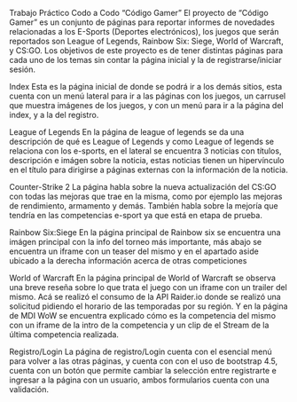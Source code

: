 Trabajo Práctico  Codo a Codo “Código Gamer”
El proyecto de “Código Gamer” es un conjunto de páginas para reportar informes de novedades relacionadas a los  E-Sports (Deportes electrónicos), los juegos que serán reportados son League of Legends, Rainbow Six: Siege, World of Warcraft, y CS:GO. Los objetivos de este proyecto es de tener distintas páginas para cada uno de los temas sin contar la página inicial y la de registrarse/iniciar sesión. 


Index
Esta es la página inicial de donde se podrá ir a los demás sitios, esta cuenta con un menú lateral para ir a las páginas con los juegos, un carrusel que muestra imágenes de los juegos, y con un menú para ir a la página del index, y a la del registro.

League of Legends
En la página de league of legends se da una descripción de qué es League of Legends y como League of legends  se relaciona con los e-sports, en el lateral se encuentra 3 noticias con títulos, descripción e imágen sobre la noticia, estas  noticias tienen un hipervínculo en el título para dirigirse a páginas externas con la información de la noticia.	

Counter-Strike 2
La página habla sobre la nueva actualización del CS:GO con todas las mejoras que trae en la misma, como por ejemplo las mejoras de rendimiento, armamento y demás. También habla sobre la mejoría que tendría en las competencias e-sport ya que está en etapa de prueba.


Rainbow Six:Siege
En la página principal de Rainbow six se encuentra una imágen principal con la info del torneo más importante, más abajo se encuentra un iframe con un teaser del mismo y en el apartado aside ubicado a la derecha información acerca de otras competiciones


World of Warcraft 
En la página principal de World of Warcraft se observa una breve reseña sobre lo que trata el juego con un iframe con un trailer del mismo. Acá se realizó el consumo de la API Raider.io donde se realizó una solicitud pidiendo el horario de las temporadas por su región.
Y en la página de MDI WoW se encuentra explicado cómo es la competencia del mismo con un iframe de la intro de la competencia y un clip de el Stream de la última competencia realizada.

Registro/Login
La página de registro/Login cuenta con el esencial menú para volver a las otras páginas, y cuenta con con el uso de bootstrap 4.5, cuenta con un botón que permite cambiar la selección entre registrarte e ingresar a la página con un usuario, ambos formularios cuenta con una validación. 
